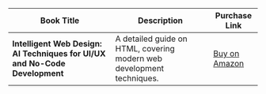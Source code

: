 | Book Title                                      | Description                      | Purchase Link                        |
|-------------------------------------------------|----------------------------------|--------------------------------------|
| **Intelligent Web Design: AI Techniques for UI/UX and No-Code Development** | A detailed guide on HTML, covering modern web development techniques. | [Buy on Amazon](https://www.amazon.com/dp/B0DD3DRG23) |
